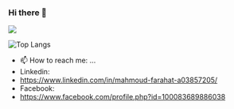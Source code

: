 ### Hi there 👋
 ![](https://komarev.com/ghpvc/?username=mahmoudfarahat)
<!--
**mahmoudfarahat/mahmoudfarahat** is a ✨ _special_ ✨ repository because its `README.md` (this file) appears on your GitHub profile.

Here are some ideas to get you started:

- 🔭 I’m currently working on ...
- 🌱 I’m currently learning ...
- 👯 I’m looking to collaborate on ...
- 🤔 I’m looking for help with ...
- 💬 Ask me about ...

- 😄 Pronouns: ...
- ⚡ Fun fact: ...
-->
![Top Langs](https://github-readme-stats.vercel.app/api/top-langs/?username=mahmoudfarahat)
- 📫 How to reach me: ...
- Linkedin:
- https://www.linkedin.com/in/mahmoud-farahat-a03857205/
- Facebook:
- https://www.facebook.com/profile.php?id=100083689886038
